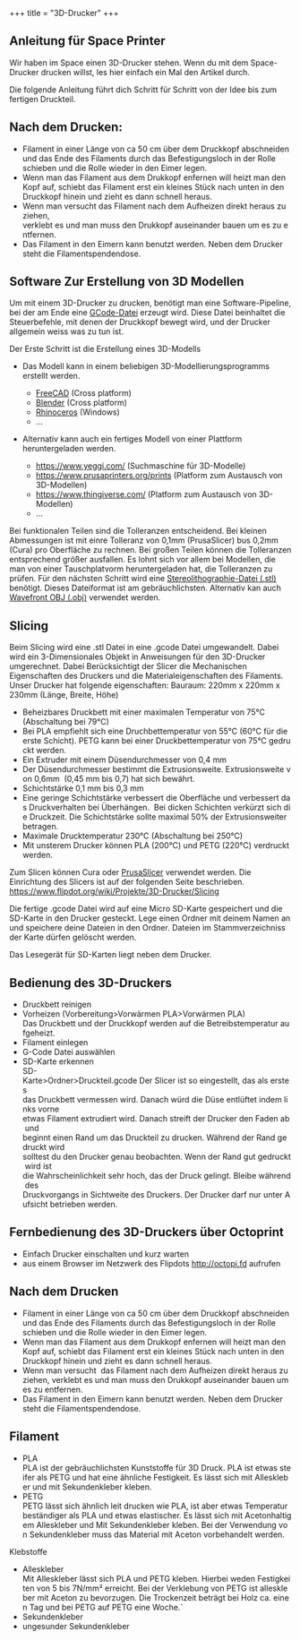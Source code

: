 +++
title = "3D-Drucker"
+++

## Anleitung für Space Printer

Wir haben im Space einen 3D-Drucker stehen. Wenn du mit dem
Space-Drucker drucken willst, les hier einfach ein Mal den Artikel
durch.

Die folgende Anleitung führt dich Schritt für Schritt von der Idee bis
zum fertigen Druckteil.

## Nach dem Drucken:

- Filament in einer Länge von ca 50 cm über dem Druckkopf abschneiden
  und das Ende des Filaments durch das Befestigungsloch in der Rolle
  schieben und die Rolle wieder in den Eimer legen.
- Wenn man das Filament aus dem Drukkopf enfernen will heizt man den
  Kopf auf, schiebt das Filament erst ein kleines Stück nach unten in
  den Druckkopf hinein und zieht es dann schnell heraus.
- Wenn man versucht das Filament nach dem Aufheizen direkt heraus zu ziehen,
  verklebt es und man muss den Drukkopf auseinander bauen um es zu entfernen.
- Das Filament in den Eimern kann benutzt werden. Neben dem Drucker
  steht die Filamentspendendose.

## Software Zur Erstellung von 3D Modellen

Um mit einem 3D-Drucker zu drucken, benötigt man eine Software-Pipeline,
bei der am Ende eine
[GCode-Datei](https://en.wikipedia.org/wiki/G-code) erzeugt
wird. Diese Datei beinhaltet die Steuerbefehle, mit denen der Druckkopf
bewegt wird, und der Drucker allgemein weiss was zu tun ist.

Der Erste Schritt ist die Erstellung eines 3D-Modells

- Das Modell kann in einem beliebigen 3D-Modellierungsprogramms
  erstellt werden.
  - [FreeCAD](https://www.freecadweb.org/) (Cross platform)
  - [Blender](https://www.blender.org/download/) (Cross platform)
  - [Rhinoceros](http://www.rhino3d.com/download/) (Windows)
  - ...

- Alternativ kann auch ein fertiges Modell von einer Plattform
  heruntergeladen werden.
  - [<https://www.yeggi.com/>](https://www.flipdot.org/wiki/https://www.yeggi.com/)
    (Suchmaschine für 3D-Modelle)
  - <https://www.prusaprinters.org/prints> (Platform zum Austausch
    von 3D-Modellen)
  - <https://www.thingiverse.com/> (Platform zum Austausch von
    3D-Modellen)
  - ...

Bei funktionalen Teilen sind die Tolleranzen entscheidend. Bei kleinen
Abmessungen ist mit einre Tolleranz von 0,1mm (PrusaSlicer) bus 0,2mm
(Cura) pro Oberfläche zu rechnen. Bei großen Teilen können die
Tolleranzen entsprechend größer ausfallen. Es lohnt sich vor allem bei
Modellen, die man von einer Tauschplatvorm heruntergeladen hat, die
Tolleranzen zu prüfen. Für den nächsten Schritt wird eine
[Stereolithographie-Datei
(.stl)](https://en.wikipedia.org/wiki/STL_(file_format))
benötigt. Dieses Dateiformat ist am gebräuchlichsten. Alternativ kan
auch [Wavefront OBJ
(.obj)](https://de.wikipedia.org/wiki/Wavefront_OBJ)
verwendet werden.

## Slicing

Beim Slicing wird eine .stl Datei in eine .gcode Datei umgewandelt.
Dabei wird ein 3-Dimensionales Objekt in Anweisungen für den 3D-Drucker
umgerechnet. Dabei Berücksichtigt der Slicer die Mechanischen
Eigenschaften des Druckers und die Materialeigenschaften des Filaments.
Unser Drucker hat folgende eigenschaften: Bauraum: 220mm x 220mm x 230mm
(Länge, Breite, Höhe)

- Beheizbares Druckbett mit einer maximalen Temperatur von 75°C (Abschaltung bei 79°C)
- Bei PLA empfiehlt sich eine Druchbettemperatur von 55°C (60°C für die erste Schicht). PETG kann bei einer Druckbettemperatur von 75°C gedruckt werden.
- Ein Extruder mit einem Düsendurchmesser von 0,4 mm
- Der Düsendurchmesser bestimmt die Extrusionsweite. Extrusionsweite von 0,6mm  (0,45 mm bis 0,7) hat sich bewährt.
- Schichtstärke 0,1 mm bis 0,3 mm
- Eine geringe Schichtstärke verbessert die Oberfläche und verbessert das Druckverhalten bei Überhängen.  Bei dicken Schichten verkürzt sich die Druckzeit. Die Schichtstärke sollte maximal 50% der Extrusionsweiter betragen.
- Maximale Drucktemperatur 230°C (Abschaltung bei 250°C)
- Mit unsterem Drucker können PLA (200°C) und PETG (220°C) verdruckt werden.

Zum Slicen können Cura oder [PrusaSlicer](PrusaSlicer)
verwendet werden. Die Einrichtung des Slicers ist auf der folgenden
Seite beschrieben.
<https://www.flipdot.org/wiki/Projekte/3D-Drucker/Slicing>

Die fertige .gcode Datei wird auf eine Micro SD-Karte gespeichert und
die SD-Karte in den Drucker gesteckt. Lege einen Ordner mit deinem Namen
an und speichere deine Dateien in den Ordner. Dateien im
Stammverzeichniss der Karte dürfen gelöscht werden.

Das Lesegerät für SD-Karten liegt neben dem Drucker.

## Bedienung des 3D-Druckers

- Druckbett reinigen
- Vorheizen (Vorbereitung>Vorwärmen PLA>Vorwärmen PLA)  
  Das Druckbett und der Druckkopf werden auf die Betreibstemperatur aufgeheizt.
- Filament einlegen
- G-Code Datei auswählen
- SD-Karte erkennen  
  SD-Karte>Ordner>Druckteil.gcode Der Slicer ist so eingestellt, das als erstes
  das Druckbett vermessen wird. Danach würd die Düse entlüftet indem links vorne
  etwas Filament extrudiert wird. Danach streift der Drucker den Faden ab und
  beginnt einen Rand um das Druckteil zu drucken. Während der Rand gedruckt wird
  solltest du den Drucker genau beobachten. Wenn der Rand gut gedruckt wird ist
  die Wahrscheinlichkeit sehr hoch, das der Druck gelingt. Bleibe während des
  Druckvorgangs in Sichtweite des Druckers. Der Drucker darf nur unter Aufsicht
  betrieben werden.

## Fernbedienung des 3D-Druckers über Octoprint

- Einfach Drucker einschalten und kurz warten
- aus einem Browser im Netzwerk des Flipdots <http://octopi.fd> aufrufen

## Nach dem Drucken

- Filament in einer Länge von ca 50 cm über dem Druckkopf abschneiden
  und das Ende des Filaments durch das Befestigungsloch in der Rolle
  schieben und die Rolle wieder in den Eimer legen.
- Wenn man das Filament aus dem Drukkopf enfernen will heizt man den
  Kopf auf, schiebt das Filament erst ein kleines Stück nach unten in
  den Druckkopf hinein und zieht es dann schnell heraus.
- Wenn man versucht  das Filament nach dem Aufheizen direkt heraus zu ziehen, verklebt es und man muss den Drukkopf auseinander bauen um es zu entfernen.
- Das Filament in den Eimern kann benutzt werden. Neben dem Drucker
  steht die Filamentspendendose.

## Filament

- PLA  
  PLA ist der gebräuchlichsten Kunststoffe für 3D Druck. PLA ist etwas steifer als PETG und hat eine ähnliche Festigkeit. Es lässt sich mit Alleskleber und mit Sekundenkleber kleben.
- PETG  
  PETG lässt sich ähnlich leit drucken wie PLA, ist aber etwas Temperaturbeständiger als PLA und etwas elastischer. Es lässt sich mit Acetonhaltigem Alleskleber und Mit Sekundenkleber kleben. Bei der Verwendung von Sekundenkleber muss das Material mit Aceton vorbehandelt werden.

Klebstoffe

- Alleskleber  
  Mit Alleskleber lässt sich PLA und PETG kleben. Hierbei weden Festigkeiten von 5 bis 7N/mm² erreicht. Bei der Verklebung von PETG ist alleskleber mit Aceton zu bevorzugen. Die Trockenzeit beträgt bei Holz ca. einen Tag und bei PETG auf PETG eine Woche.`
- Sekundenkleber
- ungesunder Sekundenkleber
